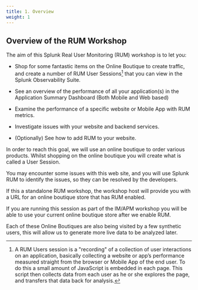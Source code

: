 ```yaml
---
title: 1. Overview
weight: 1
---
```


## Overview of the RUM Workshop

The aim of this Splunk Real User Monitoring (RUM) workshop is to let you:

* Shop for some fantastic items on the Online Boutique to create traffic, and create a number of RUM User Sessions[^1] that you can view in the Splunk Observability Suite.

* See an overview of the performance of all your application(s) in the Application Summary Dashboard (Both Mobile and Web based)

* Examine the performance of a specific website or Mobile App with RUM metrics.

* Investigate issues with your website and backend services.

* (Optionally) See how to add RUM to your website.

In order to reach this goal, we will use an online boutique to order various products. Whilst shopping on the online boutique you will create what is called a User Session.

You may encounter some issues with this web site, and you will use Splunk RUM to identify the issues, so they can be resolved by the developers.

If this a standalone RUM workshop, the workshop host will provide you with a URL for an online boutique store that has RUM enabled.

If you are running this session as part of the IM/APM workshop you will be able to use your current online boutique store after we enable RUM.

Each of these Online Boutiques are also being visited by a few synthetic users, this will allow us to generate more live data to be analyzed later.

[^1]: A RUM Users session is a "recording" of a collection of user interactions on an application, basically collecting a website or app’s performance measured straight from the browser or Mobile App of the end user. To do this a small amount of JavaScript is embedded in each page. This script then collects data from each user as he or she explores the page, and transfers that data back for analysis.
